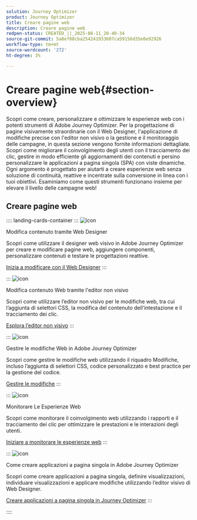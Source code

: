 ```yaml
---
solution: Journey Optimizer
product: Journey Optimizer
title: Creare pagine web
description: Creare pagine web
redpen-status: CREATED_||_2025-08-11_20-40-34
source-git-commit: 5a8ef88cba254241933607ca59156d35e0e92926
workflow-type: tm+mt
source-wordcount: '272'
ht-degree: 3%

---
```



# Creare pagine web{#section-overview}

Scopri come creare, personalizzare e ottimizzare le esperienze web con i potenti strumenti di Adobe Journey Optimizer. Per la progettazione di pagine visivamente straordinarie con il Web Designer, l&#39;applicazione di modifiche precise con l&#39;editor non visivo o la gestione e il monitoraggio delle campagne, in questa sezione vengono fornite informazioni dettagliate. Scopri come migliorare il coinvolgimento degli utenti con il tracciamento dei clic, gestire in modo efficiente gli aggiornamenti dei contenuti e persino personalizzare le applicazioni a pagina singola (SPA) con viste dinamiche. Ogni argomento è progettato per aiutarti a creare esperienze web senza soluzione di continuità, reattive e incentrate sulla conversione in linea con i tuoi obiettivi. Esaminiamo come questi strumenti funzionano insieme per elevare il livello delle campagne web!

## Creare pagine web

:::: landing-cards-container
:::
![icon](https://cdn.experienceleague.adobe.com/icons/circle-play.svg?lang=it)

Modifica contenuto tramite Web Designer

Scopri come utilizzare il designer web visivo in Adobe Journey Optimizer per creare e modificare pagine web, aggiungere componenti, personalizzare contenuti e testare le progettazioni reattive.

[Inizia a modificare con il Web Designer](../using/web/web-visual-editor.md)
:::

:::
![icon](https://cdn.experienceleague.adobe.com/icons/code-branch.svg?lang=it)

Modifica contenuto Web tramite l&#39;editor non visivo

Scopri come utilizzare l’editor non visivo per le modifiche web, tra cui l’aggiunta di selettori CSS, la modifica del contenuto dell’intestazione e il tracciamento dei clic.

[Esplora l’editor non visivo](../using/web/web-non-visual-editor.md)
:::

:::
![icon](https://cdn.experienceleague.adobe.com/icons/gear.svg?lang=it)

Gestire le modifiche Web in Adobe Journey Optimizer

Scopri come gestire le modifiche web utilizzando il riquadro Modifiche, incluso l’aggiunta di selettori CSS, codice personalizzato e best practice per la gestione del codice.

[Gestire le modifiche](../using/web/manage-web-modifications.md)
:::

:::
![icon](https://cdn.experienceleague.adobe.com/icons/chart-line.svg?lang=it)

Monitorare Le Esperienze Web

Scopri come monitorare il coinvolgimento web utilizzando i rapporti e il tracciamento dei clic per ottimizzare le prestazioni e le interazioni degli utenti.

[Iniziare a monitorare le esperienze web](../using/web/monitor-web-experiences.md)
:::

:::
![icon](https://cdn.experienceleague.adobe.com/icons/puzzle-piece.svg?lang=it)

Come creare applicazioni a pagina singola in Adobe Journey Optimizer

Scopri come creare applicazioni a pagina singola, definire visualizzazioni, individuare visualizzazioni e applicare modifiche utilizzando l’editor visivo di Web Designer.

[Creare applicazioni a pagina singola in Journey Optimizer](../using/web/web-spa.md)
:::

::::

